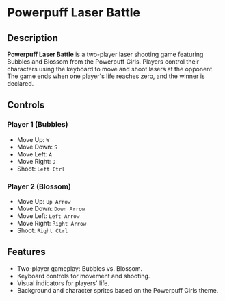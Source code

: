 # Powerpuff Laser Battle

## Description
**Powerpuff Laser Battle** is a two-player laser shooting game featuring Bubbles and Blossom from the Powerpuff Girls. Players control their characters using the keyboard to move and shoot lasers at the opponent. The game ends when one player's life reaches zero, and the winner is declared.

## Controls
### Player 1 (Bubbles)
- Move Up: `W`
- Move Down: `S`
- Move Left: `A`
- Move Right: `D`
- Shoot: `Left Ctrl`

### Player 2 (Blossom)
- Move Up: `Up Arrow`
- Move Down: `Down Arrow`
- Move Left: `Left Arrow`
- Move Right: `Right Arrow`
- Shoot: `Right Ctrl`

## Features
- Two-player gameplay: Bubbles vs. Blossom.
- Keyboard controls for movement and shooting.
- Visual indicators for players' life.
- Background and character sprites based on the Powerpuff Girls theme.
